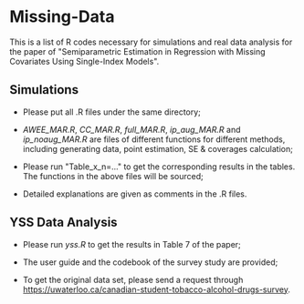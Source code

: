 # Missing-Data
This is a list of R codes necessary for simulations and real data analysis for the paper of "Semiparametric Estimation in Regression with Missing Covariates Using Single-Index Models". 

Simulations
----------------

* Please put all .R files under the same directory;

* *AWEE_MAR.R*, *CC_MAR.R*, *full_MAR.R*, *ip_aug_MAR.R* and *ip_noaug_MAR.R* are files of different functions 
   for different methods, including generating data, point estimation, SE & coverages calculation;

* Please run "Table_x_n=..." to get the corresponding results in the tables. The functions in the above
   files will be sourced;

* Detailed explanations are given as comments in the .R files.


YSS Data Analysis
----------------

* Please run *yss.R* to get the results in Table 7 of the paper;

* The user guide and the codebook of the survey study are provided;

* To get the original data set, please send a request through https://uwaterloo.ca/canadian-student-tobacco-alcohol-drugs-survey.
